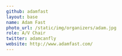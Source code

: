 ```yaml
---
github: adamfast
layout: base
name: Adam Fast
photo_url: /static/img/organizers/adam.jpg
role: A/V Chair
twitter: adamcanfly
website: http://www.adamfast.com/
---
```

